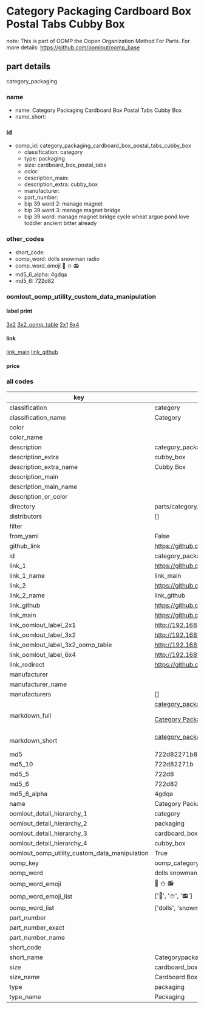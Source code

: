 # Category Packaging Cardboard Box Postal Tabs Cubby Box  

note: This is part of OOMP the Oopen Organization Method For Parts. For more details: https://github.com/oomlout/oomp_base

##  part details
  



category_packaging



### name
* name: Category Packaging Cardboard Box Postal Tabs Cubby Box
* name_short: 
### id
* oomp_id: category_packaging_cardboard_box_postal_tabs_cubby_box
  * classification: category
  * type: packaging
  * size: cardboard_box_postal_tabs
  * color: 
  * description_main: 
  * description_extra: cubby_box
  * manufacturer: 
  * part_number: 
  * bip 39 word 2: manage magnet
  * bip 39 word 3: manage magnet bridge
  * bip 39 word: manage magnet bridge cycle wheat argue pond love toddler ancient bitter already

### other_codes
* short_code: 
* oomp_word: dolls snowman radio
* oomp_word_emoji :dolls: :snowman: :radio:
* md5_6_alpha: 4gdqa
* md5_6: 722d82






### oomlout_oomp_utility_custom_data_manipulation
#### label print
[3x2](http://192.168.1.245:1112/?label=oomp%204gdqa)
[3x2_oomp_table](http://192.168.1.108:1112/?label=oomp%204gdqa)
[2x1](http://192.168.1.242:1112/?label=oomp%204gdqa)
[6x4](http://192.168.1.55:1112/?label=oomp%204gdqa)    

#### link

[link_main](https://github.com/oomlout/oomlout_oomp_version_1_messy/tree/main/parts/category_packaging_cardboard_box_postal_tabs_cubby_box) [link_github](https://github.com/oomlout/oomlout_oomp_version_1_messy/tree/main/parts/category_packaging_cardboard_box_postal_tabs_cubby_box)                             

#### price







### all codes 
| key | value |  
| --- | --- |  
| classification | category |  
| classification_name | Category |  
| color |  |  
| color_name |  |  
| description | category_packaging |  
| description_extra | cubby_box |  
| description_extra_name | Cubby Box |  
| description_main |  |  
| description_main_name |  |  
| description_or_color |   |  
| directory | parts/category_packaging_cardboard_box_postal_tabs_cubby_box |  
| distributors | [] |  
| filter |  |  
| from_yaml | False |  
| github_link | https://github.com/oomlout/oomlout_oomp_part_src/tree/main/parts/category_packaging_cardboard_box_postal_tabs_cubby_box |  
| id | category_packaging_cardboard_box_postal_tabs_cubby_box |  
| link_1 | https://github.com/oomlout/oomlout_oomp_version_1_messy/tree/main/parts/category_packaging_cardboard_box_postal_tabs_cubby_box |  
| link_1_name | link_main |  
| link_2 | https://github.com/oomlout/oomlout_oomp_version_1_messy/tree/main/parts/category_packaging_cardboard_box_postal_tabs_cubby_box |  
| link_2_name | link_github |  
| link_github | https://github.com/oomlout/oomlout_oomp_version_1_messy/tree/main/parts/category_packaging_cardboard_box_postal_tabs_cubby_box |  
| link_main | https://github.com/oomlout/oomlout_oomp_version_1_messy/tree/main/parts/category_packaging_cardboard_box_postal_tabs_cubby_box |  
| link_oomlout_label_2x1 | http://192.168.1.242:1112/?label=oomp%204gdqa |  
| link_oomlout_label_3x2 | http://192.168.1.245:1112/?label=oomp%204gdqa |  
| link_oomlout_label_3x2_oomp_table | http://192.168.1.108:1112/?label=oomp%204gdqa |  
| link_oomlout_label_6x4 | http://192.168.1.55:1112/?label=oomp%204gdqa |  
| link_redirect | https://github.com/oomlout/oomlout_oomp_version_1_messy/tree/main/parts/category_packaging_cardboard_box_postal_tabs_cubby_box |  
| manufacturer |  |  
| manufacturer_name |  |  
| manufacturers | [] |  
| markdown_full | [category_packaging_cardboard_box_postal_tabs_cubby_box](none)<br>[](none)<br>[Category Packaging Cardboard Box Postal Tabs Cubby Box](none)<br><br> |  
| markdown_short | [category_packaging_cardboard_box_postal_tabs_cubby_box](none)<br><br> |  
| md5 | 722d82271b8474f82e7cf36c37a17c37 |  
| md5_10 | 722d82271b |  
| md5_5 | 722d8 |  
| md5_6 | 722d82 |  
| md5_6_alpha | 4gdqa |  
| name | Category Packaging Cardboard Box Postal Tabs Cubby Box |  
| oomlout_detail_hierarchy_1 | category |  
| oomlout_detail_hierarchy_2 | packaging |  
| oomlout_detail_hierarchy_3 | cardboard_box_postal_tabs |  
| oomlout_detail_hierarchy_4 | cubby_box |  
| oomlout_oomp_utility_custom_data_manipulation | True |  
| oomp_key | oomp_category_packaging_cardboard_box_postal_tabs_cubby_box |  
| oomp_word | dolls snowman radio |  
| oomp_word_emoji | :dolls: :snowman: :radio: |  
| oomp_word_emoji_list | [':dolls:', ':snowman:', ':radio:'] |  
| oomp_word_list | ['dolls', 'snowman', 'radio'] |  
| part_number |  |  
| part_number_exact |  |  
| part_number_name |  |  
| short_code |  |  
| short_name | Categorypackaging |  
| size | cardboard_box_postal_tabs |  
| size_name | Cardboard Box Postal Tabs |  
| type | packaging |  
| type_name | Packaging |  
